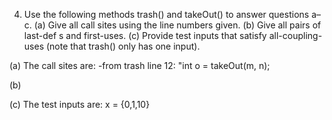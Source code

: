 4. Use the following methods trash() and takeOut() to answer
questions a–c.
(a) Give all call sites using the line numbers given.
(b) Give all pairs of last-def s and first-uses.
(c) Provide test inputs that satisfy all-coupling-uses (note that
trash() only has one input).

(a)
 The call sites are:
 -from trash line 12: "int o = takeOut(m, n);
 
(b)

(c) 
 The test inputs are: x = {0,1,10}
